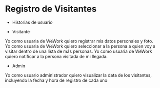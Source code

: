 # Registro de Visitantes

* Historias de usuario

- Visitante

Yo como usuaria de WeWork quiero registrar mis datos personales y foto.
Yo como usuaria de WeWork quiero seleccionar a la persona a quien voy a visitar dentro de una lista de más personas.
Yo como usuaria de WeWork quiero notificar a la persona visitada de mi llegada.

- Admin

Yo como usuario administrador quiero visualizar la data de los visitantes, incluyendo la fecha y hora de registro de cada uno

